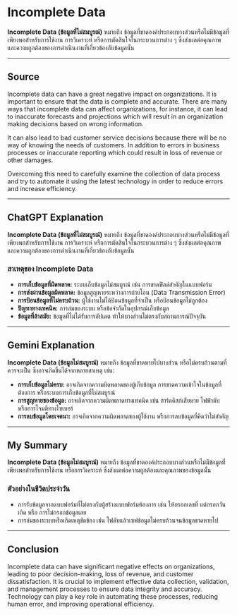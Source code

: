 # Incomplete Data

**Incomplete Data (ข้อมูลที่ไม่สมบูรณ์)** หมายถึง ข้อมูลที่ขาดองค์ประกอบบางส่วนหรือไม่มีข้อมูลที่เพียงพอสำหรับการใช้งาน การวิเคราะห์ หรือการตัดสินใจในกระบวนการต่าง ๆ ซึ่งส่งผลต่อคุณภาพและความถูกต้องของการดำเนินงานที่เกี่ยวข้องกับข้อมูลนั้น

---

## **Source**
Incomplete data can have a great negative impact on organizations. It is important to ensure that the data is complete and accurate. There are many ways that incomplete data can affect organizations, for instance, it can lead to inaccurate forecasts and projections which will result in an organization making decisions based on wrong information.

It can also lead to bad customer service decisions because there will be no way of knowing the needs of customers. In addition to errors in business processes or inaccurate reporting which could result in loss of revenue or other damages.

Overcoming this need to carefully examine the collection of data process and try to automate it using the latest technology in order to reduce errors and increase efficiency.

---

## **ChatGPT Explanation**
**Incomplete Data (ข้อมูลที่ไม่สมบูรณ์)** หมายถึง ข้อมูลที่ขาดองค์ประกอบบางส่วนหรือไม่มีข้อมูลที่เพียงพอสำหรับการใช้งาน การวิเคราะห์ หรือการตัดสินใจในกระบวนการต่าง ๆ ซึ่งส่งผลต่อคุณภาพและความถูกต้องของการดำเนินงานที่เกี่ยวข้องกับข้อมูลนั้น

### **สาเหตุของ Incomplete Data**
- **การเก็บข้อมูลที่ผิดพลาด:** ระบบเก็บข้อมูลไม่สมบูรณ์ เช่น การขาดฟิลด์สำคัญในแบบฟอร์ม
- **การส่งผ่านข้อมูลผิดพลาด:** ข้อมูลสูญหายระหว่างการถ่ายโอน (Data Transmission Error)
- **การป้อนข้อมูลที่ไม่ครบถ้วน:** ผู้ใช้งานไม่ได้ป้อนข้อมูลที่จำเป็น หรือป้อนข้อมูลไม่ถูกต้อง
- **ปัญหาทางเทคนิค:** การล่มของระบบ หรือข้อจำกัดในอุปกรณ์เก็บข้อมูล
- **ข้อมูลที่ล้าสมัย:** ข้อมูลที่ไม่ได้รับการอัปเดต ทำให้บางส่วนไม่ตรงกับสถานการณ์ปัจจุบัน

---

## **Gemini Explanation**
**Incomplete Data (ข้อมูลไม่สมบูรณ์)** หมายถึง ข้อมูลที่ขาดหายไปบางส่วน หรือไม่ครบถ้วนตามที่ควรจะเป็น ซึ่งอาจเกิดขึ้นได้จากหลายสาเหตุ เช่น:

- **การเก็บข้อมูลไม่ครบ:** อาจเกิดจากความผิดพลาดของผู้เก็บข้อมูล การขาดความเข้าใจในข้อมูลที่ต้องการ หรือระบบการเก็บข้อมูลที่ไม่สมบูรณ์
- **การสูญหายของข้อมูล:** อาจเกิดจากความผิดพลาดทางเทคนิค เช่น ฮาร์ดดิสก์เสียหาย ไฟฟ้าดับ หรือการโจมตีทางไซเบอร์
- **การลบข้อมูลโดยเจตนา:** อาจเกิดจากความผิดพลาดของผู้ใช้งาน หรือการลบข้อมูลที่คิดว่าไม่สำคัญ

---

## **My Summary**
**Incomplete Data (ข้อมูลไม่สมบูรณ์)** หมายถึง ข้อมูลที่ขาดองค์ประกอบบางส่วนหรือไม่มีข้อมูลที่เพียงพอสำหรับการใช้งาน หรือการวิเคราะห์ ซึ่งส่งผลต่อความถูกต้องและคุณภาพของข้อมูลนั้น

### **ตัวอย่างในชีวิตประจำวัน**
- การรับข้อมูลจากแบบฟอร์มที่ไม่ตรงกับผู้สร้างแบบฟอร์มต้องการ เช่น ให้กรอกเลขที่ แต่กรอกวันเกิด หรือ การไม่กรอกข้อมูลเลย
- การล่มของระบบหรือเกิดเหตุขัดข้อง เช่น ไฟดับแล้วเซฟข้อมูลไม่ครบถ้วนจนข้อมูลขาดหายไป

---

## **Conclusion**
Incomplete data can have significant negative effects on organizations, leading to poor decision-making, loss of revenue, and customer dissatisfaction. It is crucial to implement effective data collection, validation, and management processes to ensure data integrity and accuracy. Technology can play a key role in automating these processes, reducing human error, and improving operational efficiency.
